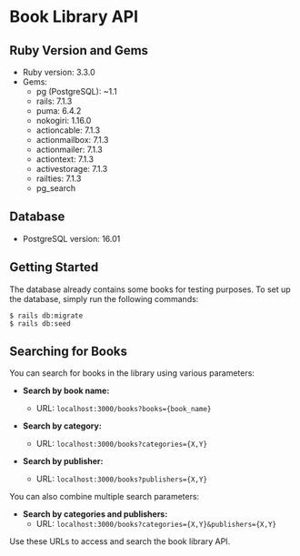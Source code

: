 # Book Library API

## Ruby Version and Gems

- Ruby version: 3.3.0
- Gems:
  - pg (PostgreSQL): ~1.1
  - rails: 7.1.3
  - puma: 6.4.2
  - nokogiri: 1.16.0
  - actioncable: 7.1.3
  - actionmailbox: 7.1.3
  - actionmailer: 7.1.3
  - actiontext: 7.1.3
  - activestorage: 7.1.3
  - railties: 7.1.3
  - pg_search

## Database

- PostgreSQL version: 16.01

## Getting Started

The database already contains some books for testing purposes. To set up the database, simply run the following commands:

```shell
$ rails db:migrate
$ rails db:seed
```
## Searching for Books

You can search for books in the library using various parameters:

- **Search by book name:**
  - URL: `localhost:3000/books?books={book_name}`

- **Search by category:**
  - URL: `localhost:3000/books?categories={X,Y}`

- **Search by publisher:**
  - URL: `localhost:3000/books?publishers={X,Y}`

You can also combine multiple search parameters:

- **Search by categories and publishers:**
  - URL: `localhost:3000/books?categories={X,Y}&publishers={X,Y}`

Use these URLs to access and search the book library API.
